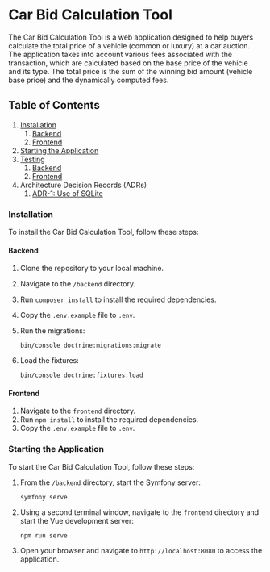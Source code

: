 # Car Bid Calculation Tool

The Car Bid Calculation Tool is a web application designed to help buyers calculate the total price of a vehicle (common or luxury) at a car auction. The application takes into account various fees associated with the transaction, which are calculated based on the base price of the vehicle and its type. The total price is the sum of the winning bid amount (vehicle base price) and the dynamically computed fees.

## Table of Contents

1. [Installation](#installation)
    1. [Backend](#backend)
    2. [Frontend](#frontend)
2. [Starting the Application](#starting-the-application)
3. [Testing](docs/testing.md)
    1. [Backend](docs/testing.md#backend)
    2. [Frontend](docs/testing.md#frontend)
4. Architecture Decision Records (ADRs)
    1. [ADR-1: Use of SQLite](docs/backend/adr-1-use-of-sqlite.md)

### Installation

To install the Car Bid Calculation Tool, follow these steps:

#### Backend

1. Clone the repository to your local machine.
2. Navigate to the `/backend` directory.
3. Run `composer install` to install the required dependencies.
4. Copy the `.env.example` file to `.env`.
5. Run the migrations:

    `bin/console doctrine:migrations:migrate`

6. Load the fixtures:

    `bin/console doctrine:fixtures:load`

#### Frontend

1. Navigate to the `frontend` directory.
2. Run `npm install` to install the required dependencies.
3. Copy the `.env.example` file to `.env`.

### Starting the Application

To start the Car Bid Calculation Tool, follow these steps:

1. From the `/backend` directory, start the Symfony server:

    `symfony serve`

2. Using a second terminal window, navigate to the `frontend` directory and start the Vue development server:

    `npm run serve`

3. Open your browser and navigate to `http://localhost:8080` to access the application.

